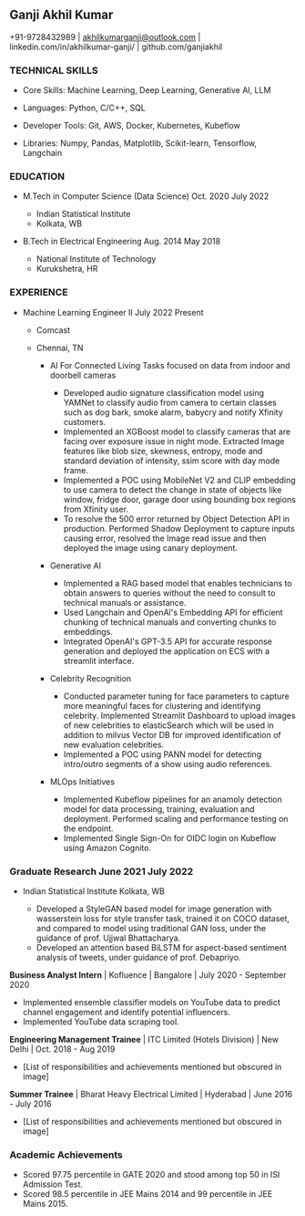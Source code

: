 ## Ganji Akhil Kumar

+91-9728432989 | akhilkumarganji@outlook.com | linkedin.com/in/akhilkumar-ganji/ | github.com/ganjiakhil

### TECHNICAL SKILLS

* Core Skills: Machine Learning, Deep Learning, Generative AI, LLM
* Languages: Python, C/C++, SQL

* Developer Tools: Git, AWS, Docker, Kubernetes, Kubeflow
* Libraries: Numpy, Pandas, Matplotlib, Scikit-learn, Tensorflow, Langchain

### EDUCATION

* M.Tech in Computer Science (Data Science)                                                                                                                                                                                                                                         Oct. 2020 July 2022
    * Indian Statistical Institute
    * Kolkata, WB

* B.Tech in Electrical Engineering                                                                                                                                                                                                                                                    Aug. 2014 May 2018
    * National Institute of Technology
    * Kurukshetra, HR

### EXPERIENCE

* Machine Learning Engineer II                                                                                                                                                                                                                                                                                                  July 2022 Present
    * Comcast
    * Chennai, TN

      * AI For Connected Living Tasks focused on data from indoor and doorbell cameras
        * Developed audio signature classification model using YAMNet to classify audio from camera to certain classes such as dog bark, smoke alarm, babycry and notify Xfinity customers.
        * Implemented an XGBoost model to classify cameras that are facing over exposure issue in night mode. Extracted Image features like blob size, skewness, entropy, mode and standard deviation of intensity, ssim score with day mode frame.
        * Implemented a POC using MobileNet V2 and CLIP embedding to use camera to detect the change in state of objects like window, fridge door, garage door using bounding box regions from Xfinity user.
        * To resolve the 500 error returned by Object Detection API in production. Performed Shadow Deployment to capture inputs causing error, resolved the Image read issue and then deployed the image using canary deployment.

      * Generative AI
        * Implemented a RAG based model that enables technicians to obtain answers to queries without the need to consult to technical manuals or assistance.
        * Used Langchain and OpenAl's Embedding API for efficient chunking of technical manuals and converting chunks to embeddings.
        * Integrated OpenAI's GPT-3.5 API for accurate response generation and deployed the application on ECS with a streamlit interface.

      * Celebrity Recognition
        * Conducted parameter tuning for face parameters to capture more meaningful faces for clustering and identifying celebrity. Implemented Streamlit Dashboard to upload images of new celebrities to elasticSearch which will be used in addition to milvus Vector DB for improved identification of new evaluation celebrities.
        * Implemented a POC using PANN model for detecting intro/outro segments of a show using audio references.

      * MLOps Initiatives
        * Implemented Kubeflow pipelines for an anamoly detection model for data processing, training, evaluation and deployment. Performed scaling and performance testing on the endpoint.
        * Implemented Single Sign-On for OIDC login on Kubeflow using Amazon Cognito.

### Graduate Research                                                                                                                                                                                                                                                                  June 2021 July 2022

* Indian Statistical Institute                                                                                                                                                                                                                                                               Kolkata, WB

  * Developed a StyleGAN based model for image generation with wasserstein loss for style transfer task, trained it on COCO dataset, and compared to model using traditional GAN loss, under the guidance of prof. Ujjwal Bhattacharya.
  * Developed an attention based BiLSTM for aspect-based sentiment analysis of tweets, under guidance of prof. Debapriyo.

**Business Analyst Intern** | Kofluence | Bangalore | July 2020 - September 2020

* Implemented ensemble classifier models on YouTube data to predict channel engagement and identify potential influencers.
* Implemented YouTube data scraping tool.

**Engineering Management Trainee** | ITC Limited (Hotels Division) | New Delhi | Oct. 2018 - Aug 2019

* [List of responsibilities and achievements mentioned but obscured in image]

**Summer Trainee** | Bharat Heavy Electrical Limited | Hyderabad | June 2016 - July 2016

* [List of responsibilities and achievements mentioned but obscured in image]

### Academic Achievements

* Scored 97.75 percentile in GATE 2020 and stood among top 50 in ISI Admission Test.
* Scored 98.5 percentile in JEE Mains 2014 and 99 percentile in JEE Mains 2015.
